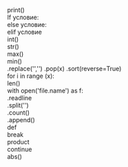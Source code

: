 print()  
If условие:  
else условие:  
elif условие   
int()   
str()   
max()   
min()   
.replace('','') 
.pop(x) 
.sort(reverse=True)   
for i in range (x):   
len()   
with open('file.name') as f:     
.readline   
.split('')   
.count()   
.append()   
def     
break     
product  
continue     
abs()   
   
